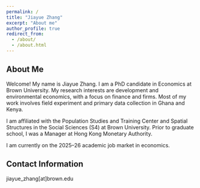```yaml
---
permalink: /
title: "Jiayue Zhang"
excerpt: "About me"
author_profile: true
redirect_from: 
  - /about/
  - /about.html
---
```


About Me
---

Welcome! My name is Jiayue Zhang. I am a PhD candidate in Economics at Brown University. My research interests are development and environmental economics, with a focus on finance and firms. Most of my work involves field experiment and primary data collection in Ghana and Kenya. 

I am affiliated with the Population Studies and Training Center and Spatial Structures in the Social Sciences (S4) at Brown University. Prior to graduate school, I was a Manager at Hong Kong Monetary Authority.

I am currently on the 2025–26 academic job market in economics. 


Contact Information
---

jiayue_zhang[at]brown.edu

